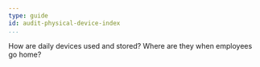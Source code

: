 ```yaml
---
type: guide
id: audit-physical-device-index
...
```


How are daily devices used and stored? Where are they when employees go home? 
